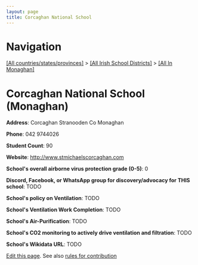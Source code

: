 ```yaml
---
layout: page
title: Corcaghan National School
---
```

# Navigation

[[All countries/states/provinces]](../../..) > [[All Irish School Districts]](../..) > [[All In Monaghan]](..)

# Corcaghan National School (Monaghan)

**Address**: Corcaghan Stranooden Co Monaghan

**Phone**: 042 9744026

**Student Count**: 90

**Website**: <http://www.stmichaelscorcaghan.com>

**School's overall airborne virus protection grade (0-5)**: 0

**Discord, Facebook, or WhatsApp group for discovery/advocacy for THIS school**: TODO

**School's policy on Ventilation**: TODO

**School's Ventilation Work Completion**: TODO

**School's Air-Purification**: TODO

**School's CO2 monitoring to actively drive ventilation and filtration**: TODO

**School's Wikidata URL**: TODO


[Edit this page](https://github.com/ventilate-schools/Ireland/edit/main/./Monaghan/Corcaghan_National_School.md). See also [rules for contribution](../../../contribution-rules/)